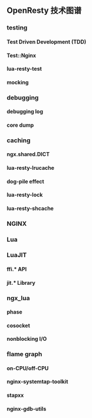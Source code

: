 ## OpenResty 技术图谱

### testing
#### Test Driven Development (TDD)
#### Test::Nginx
#### lua-resty-test
#### mocking

### debugging
#### debugging log
#### core dump

### caching
#### ngx.shared.DICT
#### lua-resty-lrucache
#### dog-pile effect
#### lua-resty-lock
#### lua-resty-shcache

### NGINX

### Lua

### LuaJIT
#### ffi.* API
#### jit.* Library

### ngx_lua
#### phase
#### cosocket
#### nonblocking I/O

### flame graph
#### on-CPU/off-CPU
#### nginx-systemtap-toolkit
#### stapxx
#### nginx-gdb-utils
